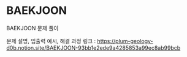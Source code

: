 # BAEKJOON
BAEKJOON 문제 풀이

문제 설명, 입출력 예시, 해결 과정 링크 : https://plum-geology-d0b.notion.site/BAEKJOON-93bb1e2ede9a4285853a99ec8ab99bcb

